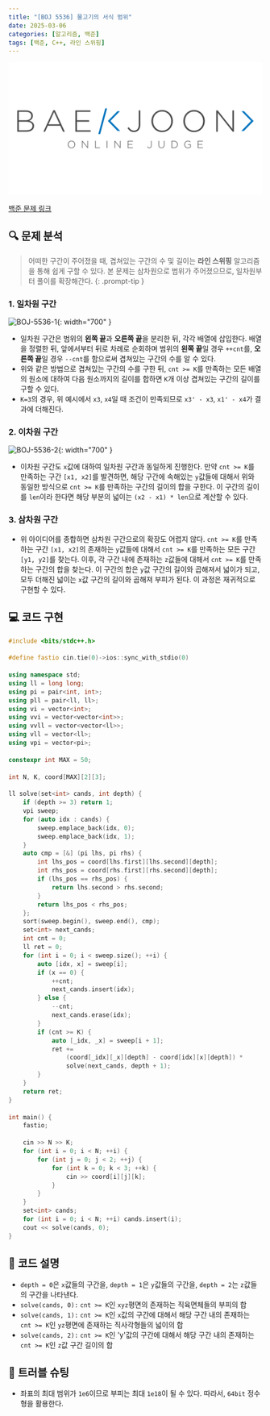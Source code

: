 ```yaml
---
title: "[BOJ 5536] 물고기의 서식 범위"
date: 2025-03-06
categories: [알고리즘, 백준]
tags: [백준, C++, 라인 스위핑]
---
```


[![백준 로고](./assets/img/posts/BOJ/boj-og.png)](https://www.acmicpc.net/problem/5536)

[백준 문제 링크](https://www.acmicpc.net/problem/5536)

## 🔍 문제 분석
> 어떠한 구간이 주어졌을 때, 겹쳐있는 구간의 수 및 길이는 **라인 스위핑** 알고리즘을 통해 쉽게 구할 수 있다. 본 문제는 삼차원으로 범위가 주어졌으므로, 일차원부터 풀이를 확장해간다.
{: .prompt-tip }

### 1. 일차원 구간

![BOJ-5536-1](./assets/img/posts/BOJ-5536/BOJ_5536-1.png){: width="700" }

- 일차원 구간은 범위의 **왼쪽 끝**과 **오른쪽 끝**을 분리한 뒤, 각각 배열에 삽입한다. 배열을 정렬한 뒤, 앞에서부터 뒤로 차례로 순회하며 범위의 **왼쪽 끝**일 경우 `++cnt`를, **오른쪽 끝**일 경우 `--cnt`를 함으로써 겹쳐있는 구간의 수를 알 수 있다.
- 위와 같은 방법으로 겹쳐있는 구간의 수를 구한 뒤, `cnt >= K`를 만족하는 모든 배열의 원소에 대하여 다음 원소까지의 길이를 합하면 `K`개 이상 겹쳐있는 구간의 길이를 구할 수 있다.
- `K=3`의 경우, 위 예시에서 `x3`, `x4`일 때 조건이 만족되므로 `x3' - x3`, `x1' - x4`가 결과에 더해진다.
### 2. 이차원 구간

![BOJ-5536-2](./assets/img/posts/BOJ-5536/BOJ_5536-2.png){: width="700" }

- 이차원 구간도 `x`값에 대하여 일차원 구간과 동일하게 진행한다. 만약 `cnt >= K`를 만족하는 구간 `[x1, x2]`를 발견하면, 해당 구간에 속해있는 `y`값들에 대해서 위와 동일한 방식으로 `cnt >= K`를 만족하는 구간의 길이의 합을 구한다. 이 구간의 길이를 `len`이라 한다면 해당 부분의 넓이는 `(x2 - x1) * len`으로 계산할 수 있다.

### 3. 삼차원 구간

- 위 아이디어를 종합하면 삼차원 구간으로의 확장도 어렵지 않다. `cnt >= K`를 만족하는 구간 `[x1, x2]`의 존재하는 `y`값들에 대해서 `cnt >= K`를 만족하는 모든 구간 `[y1, y2]`를 찾는다. 이후, 각 구간 내에 존재하는 `z`값들에 대해서 `cnt >= K`를 만족하는 구간의 합을 찾는다. 이 구간의 합은 `y`값 구간의 길이와 곱해져서 넓이가 되고, 모두 더해진 넓이는 `x`값 구간의 길이와 곱해져 부피가 된다. 이 과정은 재귀적으로 구현할 수 있다.

## 💻 코드 구현

```c++
#include <bits/stdc++.h>

#define fastio cin.tie(0)->ios::sync_with_stdio(0)

using namespace std;
using ll = long long;
using pi = pair<int, int>;
using pll = pair<ll, ll>;
using vi = vector<int>;
using vvi = vector<vector<int>>;
using vvll = vector<vector<ll>>;
using vll = vector<ll>;
using vpi = vector<pi>;

constexpr int MAX = 50;

int N, K, coord[MAX][2][3];

ll solve(set<int> cands, int depth) {
    if (depth >= 3) return 1;
    vpi sweep;
    for (auto idx : cands) {
        sweep.emplace_back(idx, 0);
        sweep.emplace_back(idx, 1);
    }
    auto cmp = [&] (pi lhs, pi rhs) {
        int lhs_pos = coord[lhs.first][lhs.second][depth];
        int rhs_pos = coord[rhs.first][rhs.second][depth];
        if (lhs_pos == rhs_pos) {
            return lhs.second > rhs.second;
        }
        return lhs_pos < rhs_pos;
    };
    sort(sweep.begin(), sweep.end(), cmp);
    set<int> next_cands;
    int cnt = 0;
    ll ret = 0;
    for (int i = 0; i < sweep.size(); ++i) {
        auto [idx, x] = sweep[i];
        if (x == 0) {
            ++cnt;
            next_cands.insert(idx);
        } else {
            --cnt;
            next_cands.erase(idx);
        }
        if (cnt >= K) {
            auto [_idx, _x] = sweep[i + 1];
            ret +=
                (coord[_idx][_x][depth] - coord[idx][x][depth]) *
                solve(next_cands, depth + 1);
        }
    }
    return ret;
}

int main() {
    fastio;

    cin >> N >> K;
    for (int i = 0; i < N; ++i) {
        for (int j = 0; j < 2; ++j) {
            for (int k = 0; k < 3; ++k) {
                cin >> coord[i][j][k];
            }
        }
    }
    set<int> cands;
    for (int i = 0; i < N; ++i) cands.insert(i);
    cout << solve(cands, 0);
}
```

## 📝 코드 설명

- `depth = 0`은 `x`값들의 구간을, `depth = 1`은 `y`값들의 구간을, `depth = 2`는 `z`값들의 구간을 나타낸다.
- `solve(cands, 0):` `cnt >= K`인 `xyz`평면의 존재하는 직육면체들의 부피의 합
- `solve(cands, 1):` `cnt >= K`인 `x`값의 구간에 대해서 해당 구간 내의 존재하는 `cnt >= K`인 `yz`평면에 존재하는 직사각형들의 넓이의 합
- `solve(cands, 2):` `cnt >= K`인 'y'값의 구간에 대해서 해당 구간 내의 존재하는 `cnt >= K`인 `z`값 구간 길이의 합

## 🔧 트러블 슈팅
- 좌표의 최대 범위가 `1e6`이므로 부피는 최대 `1e18`이 될 수 있다. 따라서, `64bit` 정수형을 활용한다.